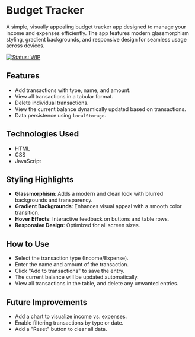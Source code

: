 # Budget Tracker

A simple, visually appealing budget tracker app designed to manage your income and expenses efficiently. The app features modern glassmorphism styling, gradient backgrounds, and responsive design for seamless usage across devices.

[![Status: WIP](https://img.shields.io/badge/status-WIP-orange.svg)](https://github.com/hasanulmukit/budget-tracker)

## Features

- Add transactions with type, name, and amount.
- View all transactions in a tabular format.
- Delete individual transactions.
- View the current balance dynamically updated based on transactions.
- Data persistence using `localStorage`.

## Technologies Used

- HTML
- CSS
- JavaScript

## Styling Highlights

- **Glassmorphism**: Adds a modern and clean look with blurred backgrounds and transparency.
- **Gradient Backgrounds**: Enhances visual appeal with a smooth color transition.
- **Hover Effects**: Interactive feedback on buttons and table rows.
- **Responsive Design**: Optimized for all screen sizes.

## How to Use

- Select the transaction type (Income/Expense).
- Enter the name and amount of the transaction.
- Click "Add to transactions" to save the entry.
- The current balance will be updated automatically.
- View all transactions in the table, and delete any unwanted entries.

## Future Improvements

- Add a chart to visualize income vs. expenses.
- Enable filtering transactions by type or date.
- Add a "Reset" button to clear all data.
